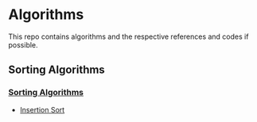 # Algorithms


This repo contains algorithms and the respective references and codes if possible.

## Sorting Algorithms

### [Sorting Algorithms](https://github.com/DeadlyNoobie/Algorithms/tree/main/Sorting_Algorithms)

  * [Insertion Sort](https://github.com/DeadlyNoobie/Algorithms/tree/main/Sorting_Algorithms/Insertion_Sort)
